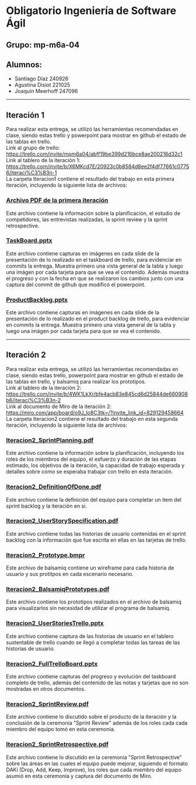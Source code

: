 # Obligatorio Ingeniería de Software Ágil
## Grupo: mp-m6a-04
## Alumnos:
- Santiago Díaz 240926
- Agustina Disiot 221025
- Joaquín Meerhoff 247096

---
## Iteración 1
Para realizar esta entrega, se utilizó las herramientas recomendadas en clase, siendo estas trello y powerpoint para mostrar en github el estado de las tablas en trello. 
<br>
Link al grupo de trello: https://trello.com/invite/mpm6a04/abff19be399d216bce8ae200216d32c1 
<br>
Link al tablero de la iteración 1: https://trello.com/invite/b/X6MKcd7E/20923c0b8584d8ee2f4df77661c07756/iteraci%C3%B3n-1
<br>
La carpeta Iteracion1 contiene el resultado del trabajo en esta primera iteración, incluyendo la siguiente lista de archivos:

### [Archivo PDF de la primera iteración](./Iteracion1/Iteracion1.pdf)
Este archivo contiene la información sobre la planificación, el estudio de competidores, las entrevistas realizadas, la sprint review y la sprint retrospective.

### [TaskBoard.pptx](./Iteracion1/TaskBoard.pptx)
Este archivo contiene capturas en imágenes en cada slide de la presentación de lo realizado en el taskboard de trello, para evidenciar en commits la entrega. Muestra primero una vista general de la tabla y luego una imágen por cada tarjeta para que se vea el contenido. Además muestra el progreso y con la fecha en que se realizaron los cambios junto con una captura del commit de github que modificó el powerpoint.

### [ProductBacklog.pptx](./Iteracion1/ProductBacklog.pptx)
Este archivo contiene capturas en imágenes en cada slide de la presentación de lo realizado en el product backlog de trello, para evidenciar en commits la entrega. Muestra primero una vista general de la tabla y luego una imágen por cada tarjeta para que se vea el contenido.

---
## Iteración 2
Para realizar esta entrega, se utilizó las herramientas recomendadas en clase, siendo estas trello, powerpoint para mostrar en github el estado de las tablas en trello, y balsamiq para realizar los prototipos. 
<br>
Link al tablero de la iteración 2: https://trello.com/invite/b/4WK1LkXr/bfe4acb83e845cd6d25844de660908b6/iteraci%C3%B3n-2
<br>
Link al documento de Miro de la iteración 2: https://miro.com/app/board/o9J_lo8C3tk=/?invite_link_id=829129458664
<br>
La carpeta Iteracion2 contiene el resultado del trabajo en esta segunda iteración, incluyendo la siguiente lista de archivos:

### [Iteracion2_SprintPlanning.pdf](./Iteracion2/Iteracion2_SprintPlanning.pdf)
Este archivo contiene la información sobre la planificación, incluyendo los roles de los miembros del equipo, el esfuerzo y duración de las etapas estimado, los objetivos de la iteración, la capacidad de trabajo esperada y detalles sobre como se esperaba trabajar con trello en esta iteración.

### [Iteracion2_DefinitionOfDone.pdf](./Iteracion2/Iteracion2_DefinitionOfDone.pdf)
Este archivo contiene la definición del equipo para completar un item del sprint backlog y la iteración en si.

### [Iteracion2_UserStorySpecification.pdf](./Iteracion2/Iteracion2_UserStorySpecification.pdf)
Este archivo contiene todas las historias de usuario contenidas en el sprint backlog con la información que fue escrita en ellas en las tarjetas de trello.

### [Iteracion2_Prototype.bmpr](./Iteracion2/Iteracion2_Prototype.bmpr)
Este archivo de balsamiq contiene un wireframe para cada historia de usuario y sus protitpos en cada escenario necesario.

### [Iteracion2_BalsamiqPrototypes.pdf](./Iteracion2/Iteracion2_BalsamiqPrototypes.pdf)
Este archivo contiene los prototipos realizados en el archivo de balsamiq para visualizarlos sin necesidad de utilizar el programa de balsamiq.

### [Iteracion2_UserStoriesTrello.pptx](./Iteracion2/Iteracion2_UserStoriesTrello.pptx)
Este archivo contiene captura de las historias de usuario en el tablero sustentable de trello cuando se llegó a completar todas las tareas de las historias de usuario.

### [Iteracion2_FullTrelloBoard.pptx](./Iteracion2/Iteracion2_FullTrelloBoard.pptx)
Este archivo contiene capturas del progreso y evolución del taskboard completo de trello, además del contenido de las notas y tarjetas que no son mostradas en otros documentos.

### [Iteracion2_SprintReview.pdf](./Iteracion2/Iteracion2_SprintReview.pdf)
Este archivo contiene lo discutido sobre el producto de la iteración y la conclusión de la ceremonia "Sprint Review" además de los roles cada cada miembro del equipo tomó en esta ceremonia.

### [Iteracion2_SprintRetrospective.pdf](./Iteracion2/Iteracion2_SprintRetrospective.pdf)
Este archivo contiene lo discutido en la ceremonia "Sprint Retrospective" sobre las áreas en las cuales el equipo puede mejorar, siguiendo el formato DAKi (Drop, Add, Keep, Improve), los roles que cada miembro del equipo asumió en esta ceremonia y captura del documento de Miro.